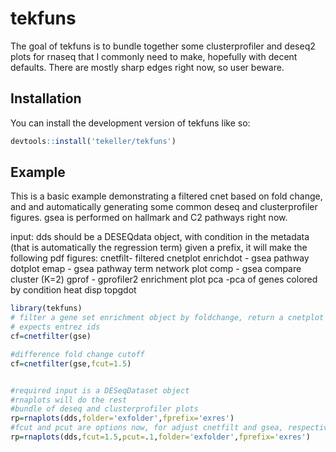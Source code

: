 
# tekfuns

<!-- badges: start -->
<!-- badges: end -->

The goal of tekfuns is to bundle together some clusterprofiler and deseq2 plots for rnaseq that I commonly need to make, hopefully with decent defaults. There are mostly sharp edges right now, so user beware.

## Installation

You can install the development version of tekfuns like so:

``` r
devtools::install('tekeller/tekfuns')
```

## Example

This is a basic example demonstrating a filtered cnet based on fold change, and and automatically generating some common deseq and clusterprofiler figures.
gsea is performed on hallmark and C2 pathways right now.

input: dds should be a DESEQdata object, with condition in the metadata (that is automatically the regression term)
given a prefix, it will make the following pdf figures:
cnetfilt- filtered cnetplot
enrichdot - gsea pathway dotplot
emap - gsea pathway term network plot
comp - gsea compare cluster (K=2)
gprof - gprofiler2 enrichment plot
pca -pca of genes colored by condition
heat
disp
topgdot

``` r
library(tekfuns)
# filter a gene set enrichment object by foldchange, return a cnetplot
# expects entrez ids
cf=cnetfilter(gse)

#difference fold change cutoff
cf=cnetfilter(gse,fcut=1.5)


#required input is a DESeqDataset object
#rnaplots will do the rest
#bundle of deseq and clusterprofiler plots
rp=rnaplots(dds,folder='exfolder',fprefix='exres')
#fcut and pcut are options now, for adjust cnetfilt and gsea, respectively
rp=rnaplots(dds,fcut=1.5,pcut=.1,folder='exfolder',fprefix='exres')
```

